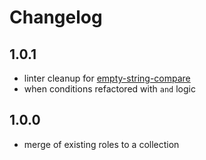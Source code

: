 # Changelog

## 1.0.1

- linter cleanup for [empty-string-compare](https://ansible.readthedocs.io/projects/lint/rules/empty-string-compare/)
- when conditions refactored with `and` logic

## 1.0.0

- merge of existing roles to a collection
